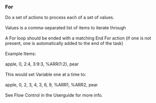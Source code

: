 ### For

Do a set of actions to process each of a set of values.\
\
Values is a comma-separated list of items to iterate through\
\
A For loop should be ended with a matching End For action (if one is not
present, one is automatically added to the end of the task)\
\
Example Items:\
\
apple, 0, 2:4, 3:9:3, %ARR(1:2), pear\
\
This would set Variable one at a time to:\
\
apple, 0, 2, 3, 4, 3, 6, 9, %ARR1, %ARR2, pear\
\
See Flow Control in the Userguide for more info.
